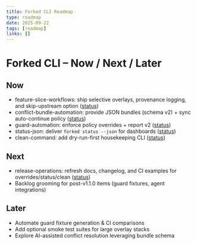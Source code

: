 ```yaml
---
title: Forked CLI Roadmap
type: roadmap
date: 2025-09-22
tags: [roadmap]
links: []
---
```


# Forked CLI – Now / Next / Later

## Now
- feature-slice-workflows: ship selective overlays, provenance logging, and skip-upstream option ([status](../features/feature-slice-workflows/status.md))
- conflict-bundle-automation: provide JSON bundles (schema v2) + sync auto-continue policy ([status](../features/conflict-bundle-automation/status.md))
- guard-automation: enforce policy overrides + report v2 ([status](../features/guard-automation/status.md))
- status-json: deliver `forked status --json` for dashboards ([status](../features/status-json/status.md))
- clean-command: add dry-run-first housekeeping CLI ([status](../features/clean-command/status.md))

## Next
- release-operations: refresh docs, changelog, and CI examples for overrides/status/clean ([status](../features/release-operations/status.md))
- Backlog grooming for post-v1.1.0 items (guard fixtures, agent integrations)

## Later
- Automate guard fixture generation & CI comparisons
- Add optional smoke test suites for large overlay stacks
- Explore AI-assisted conflict resolution leveraging bundle schema
